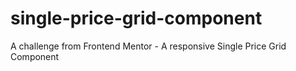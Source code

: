 # single-price-grid-component
A challenge from Frontend Mentor - A responsive Single Price Grid Component
